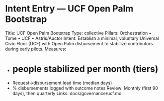 # Intent Entry — UCF Open Palm Bootstrap

Title: UCF Open Palm Bootstrap
Type: collective
Pillars: Orchestration • Tome • UCF • Astris/Auctor
Intent: Establish a minimal, voluntary Universal Civic Floor (UCF) with Open Palm disbursement to stabilize contributors during early pilots.
Measures:
- # people stabilized per month (tiers)
- Request→disbursement lead time (median days)
- % disbursements logged with outcome notes
Review: Monthly (first 90 days), then quarterly
Links: docs/governance/ucf.md
